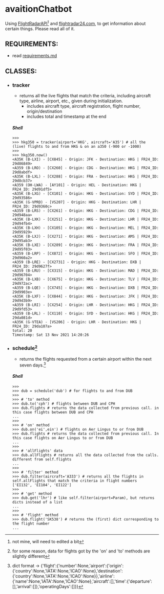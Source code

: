 # avaitionChatbot

Using [FlightRadarAPI](https://pypi.org/project/FlightRadarAPI/)[^1] and [flightradar24.com](https://www.flightradar24.com/), to get information about certain things. Please read all of it.

## REQUIREMENTS:

- read [requirements.md](requirements.md)

## CLASSES:

  - ### tracker

    - returns all the live flights that match the criteria, including aircraft type, airline, airport, etc., given during initialization.
      - includes aircraft type, aircraft registration, flight number, origin/destination
      - includes total and timestamp at the end   
  
    #### _Shell_
    ```
    >>> 
    >>> hkg350 = tracker(airport='HKG', aircraft='A35') # all the (live) flights to and from HKG & on an a350 (-900 or -1000)
    >>> 
    >>> hkg350.now()
    <A35K (B-LXI) - [CX845] - Origin: JFK - Destination: HKG | FR24_ID: 29d86849>
    <A359 (B-LRO) - [CX260] - Origin: CDG - Destination: HKG | FR24_ID: 29d8abdf>
    <A35K (B-LXL) - [CX288] - Origin: FRA - Destination: HKG | FR24_ID: 29d8cb37>
    <A359 (OH-LWA) - [AY101] - Origin: HEL - Destination: HKG | FR24_ID: 29d91df5>
    <A35K (B-LXG) - [CX101] - Origin: HKG - Destination: SYD | FR24_ID: 29d93586>
    <A35K (G-VPRD) - [VS207] - Origin: HKG - Destination: LHR | FR24_ID: 29d9360c>
    <A359 (B-LRS) - [CX261] - Origin: HKG - Destination: CDG | FR24_ID: 29d948aa>
    <A35K (B-LXK) - [CX251] - Origin: HKG - Destination: LHR | FR24_ID: 29d94fb4>
    <A35K (B-LXH) - [CX105] - Origin: HKG - Destination: MEL | FR24_ID: 29d95929>
    <A35K (B-LXJ) - [CX271] - Origin: HKG - Destination: AMS | FR24_ID: 29d95ab3>
    <A35K (B-LXE) - [CX289] - Origin: HKG - Destination: FRA | FR24_ID: 29d95f03>
    <A359 (B-LRP) - [CX872] - Origin: HKG - Destination: SFO | FR24_ID: 29d960a2>
    <A359 (B-LRE) - [CX2731] - Origin: HKG - Destination: DXB | FR24_ID: 29d9627f>
    <A359 (B-LRU) - [CX315] - Origin: HKG - Destination: MAD | FR24_ID: 29d96704>
    <A35K (B-LXB) - [CX675] - Origin: HKG - Destination: TLV | FR24_ID: 29d972ac>
    <A359 (B-LQE) - [CX745] - Origin: HKG - Destination: DXB | FR24_ID: 29d9903e>
    <A35K (B-LXF) - [CX844] - Origin: HKG - Destination: JFK | FR24_ID: 29d9d3b9>
    <A359 (B-LRI) - [CX254] - Origin: LHR - Destination: HKG | FR24_ID: 29d9fd53>
    <A359 (B-LRL) - [CX110] - Origin: SYD - Destination: HKG | FR24_ID: 29da081d>
    <A35K (G-VTEA) - [VS206] - Origin: LHR - Destination: HKG | FR24_ID: 29da107a>
    total: 20
    Timestamp: Sat 13 Nov 2021 14:20:26
    ```
    
  - ### schedule[^2]

    -  returns the flights requested from a certain airport within the next seven days.[^3]
    
    #### _Shell_
    ```
    >>> 
    >>> dub = schedule('dub') # for flights to and from DUB
    >>> 
    >>> # 'to' method
    >>> dub.to('cph') # flights between DUB and CPH
    >>> dub.flights # returns the data collected from previous call. in this case flights between DUB and CPH
    ... 
    >>>
    >>> # 'on' method
    >>> dub.on('ei',ein') # flights on Aer Lingus to or from DUB
    >>> dub.flights # returns the data collected from previous call. In this case flights on Aer Lingus to or from DUB
    ...
    >>> 
    >>> # 'allFlights' data
    >>> dub.allFlights # returns all the data collected from the calls. different from self.flights
    ...
    >>> 
    >>> # 'filter' method
    >>> dub.filter(aircraft='A333') # returns all the flights in self.allFlights that match the criteria in flight numbers
    ['EI132', 'EI104', 'EI122']
    >>> 
    >>> # 'get' method
    >>> dub.get('lhr') # like self.filter(airport=Param), but returns dicts instead of a list
    ... 
    >>> 
    >>> # 'flight' method
    >>> dub.flight('SK538') # returns the (first) dict corresponding to the flight number
    ...
    
    ```

[^1]: not mine, will need to edited a bit
[^2]: for some reason, data for flights got by the 'on' and 'to' methods are slightly different
[^3]: dict format → {'flight':{'number':None,'airport':{'origin':{'country':None,'IATA':None,'ICAO':None},'destination':{'country':None,'IATA':None,'ICAO':None}},'airline':{'name':None,'IATA':None,'ICAO':None},'aircraft':[],'time':{'departure':[],'arrival':[]},'operatingDays':[]}}
